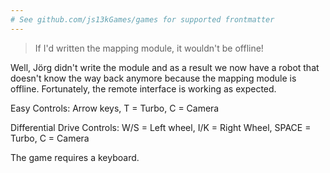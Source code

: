 ```yaml
---
# See github.com/js13kGames/games for supported frontmatter
---
```

> If I'd written the mapping module, it wouldn't be offline!

Well, Jörg didn't write the module and as a result we now have a robot that doesn't know the way back anymore because the mapping module is offline. Fortunately, the remote interface is working as expected.

Easy Controls: Arrow keys, T = Turbo, C = Camera

Differential Drive Controls: W/S = Left wheel, I/K = Right Wheel, SPACE = Turbo, C = Camera

The game requires a keyboard.